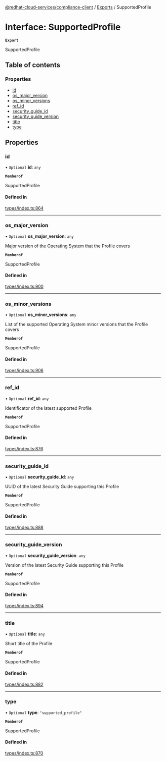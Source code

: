 [@redhat-cloud-services/compliance-client](../README.md) / [Exports](../modules.md) / SupportedProfile

# Interface: SupportedProfile

**`Export`**

SupportedProfile

## Table of contents

### Properties

- [id](SupportedProfile.md#id)
- [os\_major\_version](SupportedProfile.md#os_major_version)
- [os\_minor\_versions](SupportedProfile.md#os_minor_versions)
- [ref\_id](SupportedProfile.md#ref_id)
- [security\_guide\_id](SupportedProfile.md#security_guide_id)
- [security\_guide\_version](SupportedProfile.md#security_guide_version)
- [title](SupportedProfile.md#title)
- [type](SupportedProfile.md#type)

## Properties

### id

• `Optional` **id**: `any`

**`Memberof`**

SupportedProfile

#### Defined in

[types/index.ts:864](https://github.com/RedHatInsights/javascript-clients/blob/main/packages/compliance/types/index.ts#L864)

___

### os\_major\_version

• `Optional` **os\_major\_version**: `any`

Major version of the Operating System that the Profile covers

**`Memberof`**

SupportedProfile

#### Defined in

[types/index.ts:900](https://github.com/RedHatInsights/javascript-clients/blob/main/packages/compliance/types/index.ts#L900)

___

### os\_minor\_versions

• `Optional` **os\_minor\_versions**: `any`

List of the supported Operating System minor versions that the Profile covers

**`Memberof`**

SupportedProfile

#### Defined in

[types/index.ts:906](https://github.com/RedHatInsights/javascript-clients/blob/main/packages/compliance/types/index.ts#L906)

___

### ref\_id

• `Optional` **ref\_id**: `any`

Identificator of the latest supported Profile

**`Memberof`**

SupportedProfile

#### Defined in

[types/index.ts:876](https://github.com/RedHatInsights/javascript-clients/blob/main/packages/compliance/types/index.ts#L876)

___

### security\_guide\_id

• `Optional` **security\_guide\_id**: `any`

UUID of the latest Security Guide supporting this Profile

**`Memberof`**

SupportedProfile

#### Defined in

[types/index.ts:888](https://github.com/RedHatInsights/javascript-clients/blob/main/packages/compliance/types/index.ts#L888)

___

### security\_guide\_version

• `Optional` **security\_guide\_version**: `any`

Version of the latest Security Guide supporting this Profile

**`Memberof`**

SupportedProfile

#### Defined in

[types/index.ts:894](https://github.com/RedHatInsights/javascript-clients/blob/main/packages/compliance/types/index.ts#L894)

___

### title

• `Optional` **title**: `any`

Short title of the Profile

**`Memberof`**

SupportedProfile

#### Defined in

[types/index.ts:882](https://github.com/RedHatInsights/javascript-clients/blob/main/packages/compliance/types/index.ts#L882)

___

### type

• `Optional` **type**: ``"supported_profile"``

**`Memberof`**

SupportedProfile

#### Defined in

[types/index.ts:870](https://github.com/RedHatInsights/javascript-clients/blob/main/packages/compliance/types/index.ts#L870)
